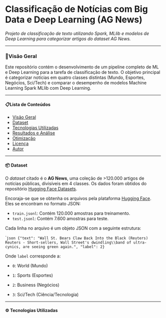 # Classificação de Notícias com Big Data e Deep Learning (AG News)
*Projeto de classificação de texto utilizando Spark, MLlib e modelos de Deep Learning para categorizar artigos do dataset AG News.*

---

### 🚩Visão Geral

Este repositório contém o desenvolvimento de um pipeline completo de ML e Deep Learning para a tarefa de classificação de texto. O objetivo principal é categorizar notícias em quatro classes distintas (Mundo, Esportes, Negócios, Sci/Tech) e comparar o desempenho de modelos Machine Learning Spark MLlib com Deep Learning.

---

#### 📋Lista de Conteúdos

- [Visão Geral](#-visão-gearal)
- [Dataset](#-dataset)
- [Tecnologias Utilizadas](#-Tecnologias-Utilizadas)
- [Resultados e Análise](#-Resultados-e-análise)
- [Otimização](\#-otimização)
- [Licença](#-Licença)
- [Autor](#-Autor)

---

#### 📦 Dataset

O *dataset* citado é o **AG News**, uma coleção de >120.000 artigos de notícias públicas, divisíveis em 4 classes. Os dados foram obtidos do repositório [Hugging Face Datasets](https://huggingface.co/datasets/sh0416/ag_news).

Encoraja-se que se obtenha os arquivos pela plataforma [Hugging Face](https://huggingface.co/datasets/sh0416/ag_news). Eles se encontram no formato JSON:

-  `train.jsonl`: Contém 120.000 amostras para treinamento.
- `test.jsonl`: Contém 7.600 amostras para teste.

Cada linha no arquivo é um objeto JSON com a seguinte estrutura:

\```json {"text": "Wall St. Bears Claw Back Into the Black (Reuters) Reuters - Short-sellers, Wall Street's dwindling\\band of ultra-cynics, are seeing green again.", "label": 2}``

Onde `label` corresponde a:

- `0`: World (Mundo)

- `1`: Sports (Esportes)
- `2`: Business (Negócios)
- `3`: Sci/Tech (Ciência/Tecnologia)

---

#### :gear: Tecnologias Utilizadas





